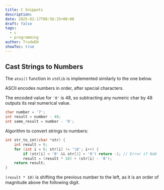 ```yaml
---
title: C Snippets
description: 
date: 2025-02-17T08:56:33+00:00
draft: false
tags:
  - c
  - programming
author: TrudeEH
showToc: true
---
```


## Cast Strings to Numbers

The `atoi()` function in `stdlib` is implemented similarly to the one below.  
 
ASCII encodes numbers in order, after special characters. 

The encoded value for `'0'` is 48, so subtracting any numeric char by 48 outputs its real numerical value.

```C
char number = '7';
int result = number - 48;
int same_result = number - '0';
```

Algorithm to convert strings to numbers:

```C
int str_to_int(char *str) {
	int result = 0;
	for (int i = 0; str[i] != '\0'; i++) {
		if (str[i] < '0' && str[1] > '9') return -1; // Error if NaN
		result = (result * 10) + (str[i] - '0');
	return result;
}
```

`(result * 10)` is shifting the previous number to the left, as it is an order of magnitude above the following digit.

